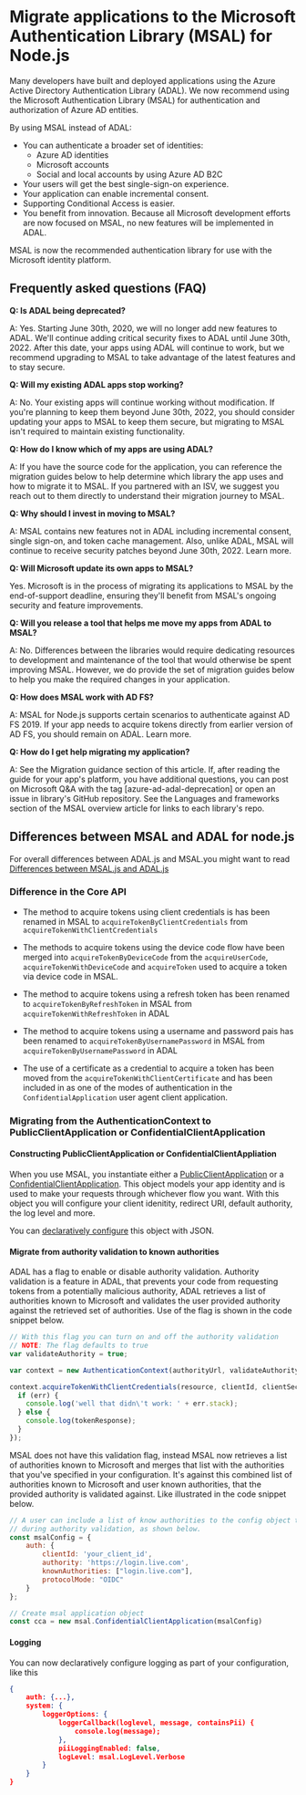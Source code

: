 # Migrate applications to the Microsoft Authentication Library (MSAL) for Node.js

Many developers have built and deployed applications using the Azure Active Directory Authentication Library (ADAL). We now recommend using the Microsoft Authentication Library (MSAL) for authentication and authorization of Azure AD entities.

By using MSAL instead of ADAL:

- You can authenticate a broader set of identities:
    - Azure AD identities
    - Microsoft accounts
    - Social and local accounts by using Azure AD B2C
- Your users will get the best single-sign-on experience.
- Your application can enable incremental consent.
- Supporting Conditional Access is easier.
- You benefit from innovation. Because all Microsoft development efforts are now focused on MSAL, no new features will be implemented in ADAL.

MSAL is now the recommended authentication library for use with the Microsoft identity platform.

## Frequently asked questions (FAQ)

**Q: Is ADAL being deprecated?**

A: Yes. Starting June 30th, 2020, we will no longer add new features to ADAL. We'll continue adding critical security fixes to ADAL until June 30th, 2022. After this date, your apps using ADAL will continue to work, but we recommend upgrading to MSAL to take advantage of the latest features and to stay secure.

**Q: Will my existing ADAL apps stop working?**

A: No. Your existing apps will continue working without modification. If you're planning to keep them beyond June 30th, 2022, you should consider updating your apps to MSAL to keep them secure, but migrating to MSAL isn't required to maintain existing functionality.

**Q: How do I know which of my apps are using ADAL?**

A: If you have the source code for the application, you can reference the migration guides below to help determine which library the app uses and how to migrate it to MSAL. If you partnered with an ISV, we suggest you reach out to them directly to understand their migration journey to MSAL.

**Q: Why should I invest in moving to MSAL?**

A: MSAL contains new features not in ADAL including incremental consent, single sign-on, and token cache management. Also, unlike ADAL, MSAL will continue to receive security patches beyond June 30th, 2022. Learn more.

**Q: Will Microsoft update its own apps to MSAL?**

Yes. Microsoft is in the process of migrating its applications to MSAL by the end-of-support deadline, ensuring they'll benefit from MSAL's ongoing security and feature improvements.

**Q: Will you release a tool that helps me move my apps from ADAL to MSAL?**

A: No. Differences between the libraries would require dedicating resources to development and maintenance of the tool that would otherwise be spent improving MSAL. However, we do provide the set of migration guides below to help you make the required changes in your application.

**Q: How does MSAL work with AD FS?**

A: MSAL for Node.js supports certain scenarios to authenticate against AD FS 2019. If your app needs to acquire tokens directly from earlier version of AD FS, you should remain on ADAL. Learn more.

**Q: How do I get help migrating my application?**

A: See the Migration guidance section of this article. If, after reading the guide for your app's platform, you have additional questions, you can post on Microsoft Q&A with the tag [azure-ad-adal-deprecation] or open an issue in library's GitHub repository. See the Languages and frameworks section of the MSAL overview article for links to each library's repo.

## Differences between MSAL and ADAL for node.js
For overall differences between ADAL.js and MSAL.you might want to read [Differences between MSAL.js and ADAL.js](https://docs.microsoft.com/en-us/azure/active-directory/develop/msal-compare-msal-js-and-adal-js)

### Difference in the Core API
- The method to acquire tokens using client credentials is has been renamed in MSAL to `acquireTokenByClientCredentials` from `acquireTokenWithClientCredentials`

- The methods to acquire tokens using the device code flow have been merged into `acquireTokenByDeviceCode` from the `acquireUserCode`, `acquireTokenWithDeviceCode` and `acquireToken` used to acquire a token via device code in MSAL.

- The method to acquire tokens using a refresh token has been renamed to `acquireTokenByRefreshToken` in MSAL from `acquireTokenWithRefreshToken` in ADAL

- The method to acquire tokens using a username and password pais has been renamed to `acquireTokenByUsernamePassword` in MSAL from `acquireTokenByUsernamePassword` in ADAL

- The use of a certificate as a credential to acquire a token has been moved from the `acquireTokenWithClientCertificate` and has been included in as one of the modes of authentication in the `ConfidentialApplication` user agent client application.

### Migrating from the AuthenticationContext to PublicClientApplication or ConfidentialClientApplication

#### Constructing PublicClientApplication or ConfidentialClientAppliation
When you use MSAL, you instantiate either a [PublicClientApplication](https://github.com/AzureAD/microsoft-authentication-library-for-js/blob/dev/lib/msal-node/docs/initialize-public-client-application.md) or a [ConfidentialClientApplication](https://github.com/AzureAD/microsoft-authentication-library-for-js/blob/dev/lib/msal-node/docs/initialize-confidential-client-application.md). This object models your app identity and is used to make your requests through whichever flow you want. With this object you will configure your client idenitity, redirect URI, default authority, the log level and more.

You can [declaratively configure](https://github.com/AzureAD/microsoft-authentication-library-for-js/blob/dev/lib/msal-node/docs/configuration.md) this object with JSON.

#### Migrate from authority validation to known authorities
ADAL has a flag to enable or disable authority validation. Authority validation is a feature in ADAL, that prevents your code from requesting tokens from a potentially malicious authority, ADAL retrieves a list of authorities known to Microsoft and validates the user provided authority against the retrieved set of authorities. Use of the flag is shown in the code snippet below.

```js
// With this flag you can turn on and off the authority validation
// NOTE: The flag defaults to true
var validateAuthority = true;

var context = new AuthenticationContext(authorityUrl, validateAuthority);

context.acquireTokenWithClientCredentials(resource, clientId, clientSecret, function(err, tokenResponse) {
  if (err) {
    console.log('well that didn\'t work: ' + err.stack);
  } else {
    console.log(tokenResponse);
  }
});
```

MSAL does not have this validation flag, instead MSAL now retrieves a list of authorities known to Microsoft and merges that list with the authorities that you've specified in your configuration. It's against this combined list of authorities known to Microsoft and user known authorities, that the provided authority is validated against. Like illustrated in the code snippet below.

```js
// A user can include a list of know authorities to the config object to be used
// during authority validation, as shown below.
const msalConfig = {
    auth: {
        clientId: 'your_client_id',
        authority: 'https://login.live.com',
        knownAuthorities: ["login.live.com"],
        protocolMode: "OIDC"
    }
};

// Create msal application object
const cca = new msal.ConfidentialClientApplication(msalConfig)
```

#### Logging
You can now declaratively configure logging as part of your configuration, like this

```json
{
    auth: {...},
    system: {
        loggerOptions: {
            loggerCallback(loglevel, message, containsPii) {
                console.log(message);
            },
            piiLoggingEnabled: false,
            logLevel: msal.LogLevel.Verbose
        }
    }
}
```